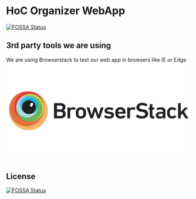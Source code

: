# HoC Organizer WebApp
[![FOSSA Status](https://app.fossa.io/api/projects/git%2Bgithub.com%2FHourOfCodeLviv%2Fwebapp.svg?type=shield)](https://app.fossa.io/projects/git%2Bgithub.com%2FHourOfCodeLviv%2Fwebapp?ref=badge_shield)

## 3rd party tools we are using
We are using Browserstack to test our web app in browsers like IE or Edge
[![Browserstack](misc/browserstack.png)](http://browserstack.com/)

## License
[![FOSSA Status](https://app.fossa.io/api/projects/git%2Bgithub.com%2FHourOfCodeLviv%2Fwebapp.svg?type=large)](https://app.fossa.io/projects/git%2Bgithub.com%2FHourOfCodeLviv%2Fwebapp?ref=badge_large)
